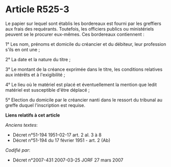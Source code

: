 # Article R525-3

Le papier sur lequel sont établis les bordereaux est fourni par les greffiers aux frais des requérants. Toutefois, les
officiers publics ou ministériels peuvent se le procurer eux-mêmes. Ces bordereaux contiennent :

1° Les nom, prénoms et domicile du créancier et du débiteur, leur profession s'ils en ont une ;

2° La date et la nature du titre ;

3° Le montant de la créance exprimée dans le titre, les conditions relatives aux intérêts et à l'exigibilité ;

4° Le lieu où le matériel est placé et éventuellement la mention que ledit matériel est susceptible d'être déplacé ;

5° Election du domicile par le créancier nanti dans le ressort du tribunal au greffe duquel l'inscription est requise.

**Liens relatifs à cet article**

_Anciens textes_:

  - Décret n°51-194 1951-02-17 art. 2 al. 3 à 8
  - Décret n°51-194 du 17 février 1951 - art. 2 (Ab)

_Codifié par_:

  - Décret n°2007-431 2007-03-25 JORF 27 mars 2007
